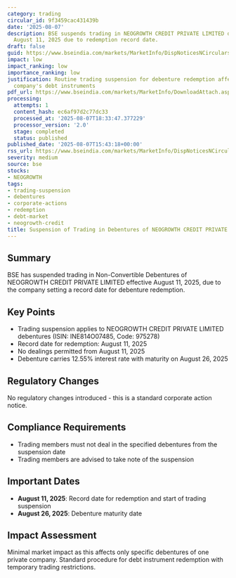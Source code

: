 ```yaml
---
category: trading
circular_id: 9f3459cac431439b
date: '2025-08-07'
description: BSE suspends trading in NEOGROWTH CREDIT PRIVATE LIMITED debentures effective
  August 11, 2025 due to redemption record date.
draft: false
guid: https://www.bseindia.com/markets/MarketInfo/DispNoticesNCirculars.aspx?Noticeid={94EAA067-5C2D-4E84-AF1F-60D2E39FBEAE}&noticeno=20250807-76&dt=08/07/2025&icount=76&totcount=77&flag=0
impact: low
impact_ranking: low
importance_ranking: low
justification: Routine trading suspension for debenture redemption affecting single
  company's debt instruments
pdf_url: https://www.bseindia.com/markets/MarketInfo/DownloadAttach.aspx?id=20250807-76&attachedId=
processing:
  attempts: 1
  content_hash: ec6af97d2c77dc33
  processed_at: '2025-08-07T18:33:47.377229'
  processor_version: '2.0'
  stage: completed
  status: published
published_date: '2025-08-07T15:43:18+00:00'
rss_url: https://www.bseindia.com/markets/MarketInfo/DispNoticesNCirculars.aspx?Noticeid={94EAA067-5C2D-4E84-AF1F-60D2E39FBEAE}&noticeno=20250807-76&dt=08/07/2025&icount=76&totcount=77&flag=0
severity: medium
source: bse
stocks:
- NEOGROWTH
tags:
- trading-suspension
- debentures
- corporate-actions
- redemption
- debt-market
- neogrowth-credit
title: Suspension of Trading in Debentures of NEOGROWTH CREDIT PRIVATE LIMITED
---
```


## Summary

BSE has suspended trading in Non-Convertible Debentures of NEOGROWTH CREDIT PRIVATE LIMITED effective August 11, 2025, due to the company setting a record date for debenture redemption.

## Key Points

- Trading suspension applies to NEOGROWTH CREDIT PRIVATE LIMITED debentures (ISIN: INE814O07485, Code: 975278)
- Record date for redemption: August 11, 2025
- No dealings permitted from August 11, 2025
- Debenture carries 12.55% interest rate with maturity on August 26, 2025

## Regulatory Changes

No regulatory changes introduced - this is a standard corporate action notice.

## Compliance Requirements

- Trading members must not deal in the specified debentures from the suspension date
- Trading members are advised to take note of the suspension

## Important Dates

- **August 11, 2025**: Record date for redemption and start of trading suspension
- **August 26, 2025**: Debenture maturity date

## Impact Assessment

Minimal market impact as this affects only specific debentures of one private company. Standard procedure for debt instrument redemption with temporary trading restrictions.